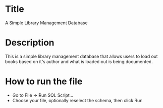 # Title
A Simple Library Management Database

# Description
This is a simple library management database that allows users to load out books based on it's author and what is loaded out is being documented.

# How to run the file
- Go to File → Run SQL Script…
- Choose your file, optionally reselect the schema, then click Run
